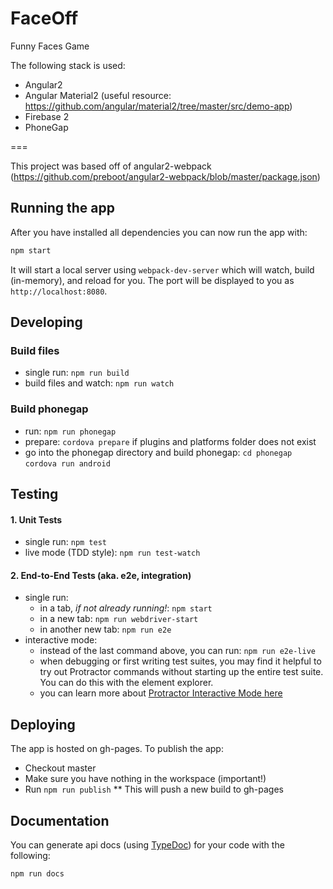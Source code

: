 # FaceOff

Funny Faces Game

The following stack is used:
* Angular2
* Angular Material2 (useful resource: https://github.com/angular/material2/tree/master/src/demo-app)
* Firebase 2
* PhoneGap

===

This project was based off of angular2-webpack (https://github.com/preboot/angular2-webpack/blob/master/package.json)

## Running the app

After you have installed all dependencies you can now run the app with:

```bash
npm start
```

It will start a local server using `webpack-dev-server` which will watch, build (in-memory), and reload for you. The port will be displayed to you as `http://localhost:8080`.

## Developing

### Build files

* single run: `npm run build`
* build files and watch: `npm run watch`

### Build phonegap

* run: `npm run phonegap`
* prepare: `cordova prepare` if plugins and platforms folder does not exist
* go into the phonegap directory and build phonegap: `cd phonegap` `cordova run android`

## Testing

#### 1. Unit Tests

* single run: `npm test`
* live mode (TDD style): `npm run test-watch`

#### 2. End-to-End Tests (aka. e2e, integration)

* single run:
  * in a tab, *if not already running!*: `npm start`
  * in a new tab: `npm run webdriver-start`
  * in another new tab: `npm run e2e`
* interactive mode:
  * instead of the last command above, you can run: `npm run e2e-live`
  * when debugging or first writing test suites, you may find it helpful to try out Protractor commands without starting up the entire test suite. You can do this with the element explorer.
  * you can learn more about [Protractor Interactive Mode here](https://github.com/angular/protractor/blob/master/docs/debugging.md#testing-out-protractor-interactively)

## Deploying
The app is hosted on gh-pages. To publish the app:
* Checkout master
* Make sure you have nothing in the workspace (important!)
* Run `npm run publish`
** This will push a new build to gh-pages

## Documentation

You can generate api docs (using [TypeDoc](http://typedoc.io/)) for your code with the following:
```bash
npm run docs
```
